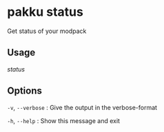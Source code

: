 # pakku status

Get status of your modpack

## Usage

<snippet id="snippet-cmd">
    <var name="cmd">status</var>
    <var name="help"></var>
    <include from="_template_cmd.md" element-id="template-cmd"/>
</snippet>

## Options

<snippet id="snippet-options">

`-v`, `--verbose`
: Give the output in the verbose-format

`-h`, `--help`
: Show this message and exit

</snippet>
